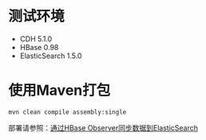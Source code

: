 # 测试环境

- CDH 5.1.0
- HBase 0.98
- ElasticSearch 1.5.0

# 使用Maven打包

```
mvn clean compile assembly:single
```

部署请参照：[通过HBase Observer同步数据到ElasticSearch](http://guoze.me/2015/04/23/hbase-observer-sync-elasticsearch/)